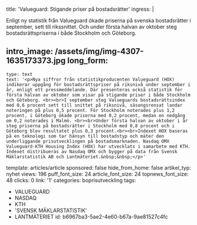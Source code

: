 title: 'Valueguard: Stigande priser på bostadsrätter'
ingress: |
  <p>Enligt ny statistik från Valueguard ökade priserna på svenska bostadsrätter i september, sett till rikssnittet. Och under första halvan av oktober steg bostadsrättspriserna i både Stockholm och Göteborg.
  </p>
  
intro_image: /assets/img/img-4307-1635173373.jpg
long_form:
  -
    type: text
    text: '<p>Nya siffror från statistikproducenten Valueguard (HOX) indikerar uppgång för bostadsrättspriser på riksnivå under september i år, enligt ett pressmeddelande. Där presenteras också statistik för första halvan av oktober som visar på stigande priser i både Stockholm och Göteborg. <br><br>I september steg Valueguards bostadsrättsindex med 0,6 procent sett till snittet på riksnivå, säsongsrensat landar noteringen på plus 0,5 procent. För Stockholm noterades plus 1,2 procent, i Göteborg ökade priserna med 0,2 procent, medan en nedgång om 0,2 noterades i Malmö. <br><br>Under första halvan av oktober i år steg priserna på bostadsrätter i Stockholm med 0,8 procent och i Göteborg blev resultatet plus 0,3 procent.<br><br>Indexet HOX baseras på en teknologi som tar hänsyn till bostadstyp och mäter den underliggande prisutvecklingen på bostadsmarknaden. Nasdaq OMX Valueguard-KTH Housing Index (HOX) har utvecklats i samarbete med KTH. Indexet distribueras av Nasdaq OMX och bygger på data från Svensk Mäklarstatistik AB och Lantmäteriet.&nbsp;&nbsp;</p>'
template: articles/article
sponsored: false
hide_from_home: false
artikel_typ: nyhet
views: 196
puff_font_size: 24
article_font_size: 24
topnews_font_size: 48
clicks: 0
link: '1'
categories: boprisutveckling
tags:
  - VALUEGUARD
  - NASDAQ
  - KTH
  - 'SVENSK MÄKLARSTATISTIK'
  - LANTMÄTERIET
id: b6967ba3-5ae2-4e60-b67a-9ae81527c4fc
